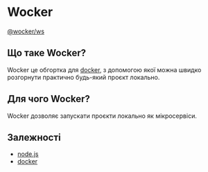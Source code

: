 # Wocker

[@wocker/ws](https://www.npmjs.com/package/@wocker/ws)


## Що таке Wocker?

Wocker це обгортка для [docker](https://www.docker.com), з допомогою якої можна швидко розгорнути практично будь-який проєкт локально.


## Для чого Wocker?

Wocker дозволяє запускати проєкти локально як мікросервіси.


## Залежності

- [node.js](https://nodejs.org)
- [docker](https://www.docker.com)

